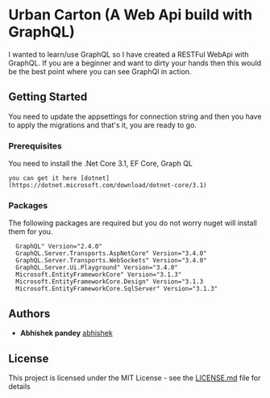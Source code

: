# Urban Carton (A Web Api build with GraphQL)

I wanted to learn/use GraphQL so I have created a RESTFul WebApi with GraphQL. If you are a beginner and want to dirty your hands 
then this would be the best point where you can see GraphQl in action.

## Getting Started

You need to update the appsettings for connection string and then you have to apply the migrations and that's it, you are ready to go.

### Prerequisites

You need to install the .Net Core 3.1, EF Core, Graph QL

```
you can get it here [dotnet](https://dotnet.microsoft.com/download/dotnet-core/3.1)
```

### Packages

The following packages are required but you do not worry nuget will install them for you.
```
  GraphQL" Version="2.4.0"
  GraphQL.Server.Transports.AspNetCore" Version="3.4.0"
  GraphQL.Server.Transports.WebSockets" Version="3.4.0"
  GraphQL.Server.Ui.Playground" Version="3.4.0"
  Microsoft.EntityFrameworkCore" Version="3.1.3"
  Microsoft.EntityFrameworkCore.Design" Version="3.1.3
  Microsoft.EntityFrameworkCore.SqlServer" Version="3.1.3"
```


## Authors

* **Abhishek pandey** [abhishek](https://github.com/pandeyabhishek28)

## License

This project is licensed under the MIT License - see the [LICENSE.md](LICENSE.md) file for details

